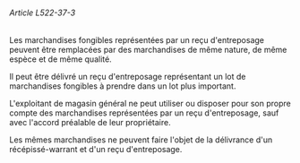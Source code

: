 ###### Article L522-37-3

Les marchandises fongibles représentées par un reçu d'entreposage peuvent être remplacées par des marchandises de même nature, de même espèce et de même qualité.

Il peut être délivré un reçu d'entreposage représentant un lot de marchandises fongibles à prendre dans un lot plus important.

L'exploitant de magasin général ne peut utiliser ou disposer pour son propre compte des marchandises représentées par un reçu d'entreposage, sauf avec l'accord préalable de leur propriétaire.

Les mêmes marchandises ne peuvent faire l'objet de la délivrance d'un récépissé-warrant et d'un reçu d'entreposage.

